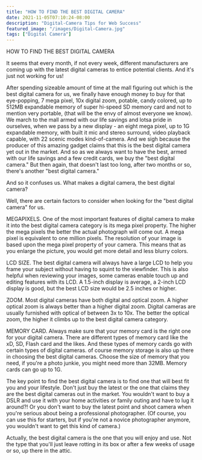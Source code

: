 ```yaml
---
title: "HOW TO FIND THE BEST DIGITAL CAMERA"
date: 2021-11-05T07:10:24-08:00
description: "Digital-Camera Tips for Web Success"
featured_image: "/images/Digital-Camera.jpg"
tags: ["Digital Camera"]
---
```


HOW TO FIND THE BEST DIGITAL CAMERA

It seems that every month, if not every week, different manufacturers are coming up with the latest digital cameras to entice potential clients. And it's just not working for us! 

After spending sizeable amount of time at the mall figuring out which is the best digital camera for us, we finally have enough money to buy for that eye-popping, 7 mega pixel, 10x digital zoom, potable, candy colored, up to 512MB expandable memory of super hi-speed SD memory card and not to mention very portable, (that will be the envy of almost everyone we know). We march to the mall armed with our life savings and lotsa pride in ourselves, when we pass by a new display - an eight mega pixel, up to 1G expandable memory, with built it mic and stereo surround, video playback capable, with 22 scenic modes kind-of-camera. And we sigh because the producer of this amazing gadget claims that this is the best digital camera yet out in the market. And so as we always want to have the best, armed with our life savings and a few credit cards, we buy the "best digital camera." But then again, that doesn't last too long, after two months or so, there's another "best digital camera."

And so it confuses us. What makes a digital camera, the best digital camera?

Well, there are certain factors to consider when looking for the "best digital camera" for us.

MEGAPIXELS. One of the most important features of digital camera to make it into the best digital camera category is its mega pixel property. The higher the mega pixels the better the actual photograph will come out. A mega pixel is equivalent to one million pixels. The resolution of your image is based upon the mega pixel property of your camera. This means that as you enlarge the picture, you would get more detail and less blurry colors.

LCD SIZE. The best digital camera will always have a large LCD to help you frame your subject without having to squint to the viewfinder. This is also helpful when reviewing your images, some cameras enable touch up and editing features with its LCD. A 1.5-inch display is average, a 2-inch LCD display is good, but the best LCD size would be 2.5 inches or higher.

ZOOM. Most digital cameras have both digital and optical zoom. A higher optical zoom is always better than a higher digital zoom. Digital cameras are usually furnished with optical of between 3x to 10x. The better the optical zoom, the higher it climbs up to the best digital camera category.

MEMORY CARD. Always make sure that your memory card is the right one for your digital camera. There are different types of memory card like the xD, SD, Flash card and the likes. And these types of memory cards go with certain types of digital cameras. of course memory storage is also up there in choosing the best digital cameras. Choose the size of memory that you need, if you're a photo junkie, you might need more than 32MB. Memory cards can go up to 1G.

The key point to find the best digital camera is to find one that will best fit you and your lifestyle. Don't just buy the latest or the one that claims they are the best digital cameras out in the market. You wouldn't want to buy a DSLR and use it with your home activities or family outing and have to lug it around?! Or you don't want to buy the latest point and shoot camera when you're serious about being a professional photographer. (Of course, you can use this for starters, but if you're not a novice photographer anymore, you wouldn't want to get this kind of camera.)

Actually, the best digital camera is the one that you will enjoy and use. Not the type that you'll just leave rotting in its box or after a few weeks of usage or so, up there in the attic. 

